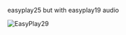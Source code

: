 easyplay25 but with easyplay19 audio

![EasyPlay29](https://github.com/michaelcchu/easyplay29/assets/50280000/dc0b227a-f1a7-47a1-9e37-4d6e85d28420)
